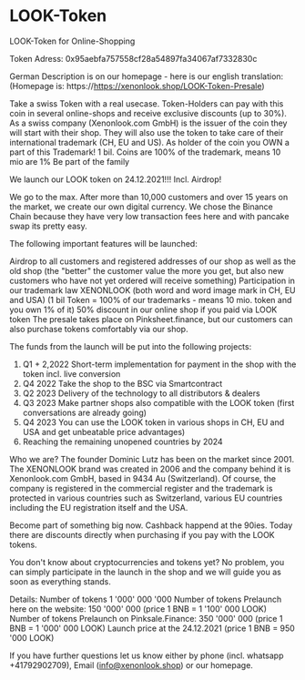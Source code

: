 # LOOK-Token
LOOK-Token for Online-Shopping

Token Adress: 0x95aebfa757558cf28a54897fa34067af7332830c

German Description is on our homepage - here is our english translation: (Homepage is: https://https://xenonlook.shop/LOOK-Token-Presale)

Take a swiss Token with a real usecase. Token-Holders can pay with this coin in several online-shops and receive exclusive discounts (up to 30%). As a swiss company (Xenonlook.com GmbH) is the issuer of the coin they will start with their shop. They will also use the token to take care of their international trademark (CH, EU and US). As holder of the coin you OWN a part of this Trademark! 1 bil. Coins are 100% of the trademark, means 10 mio are 1% Be part of the family

We launch our LOOK token on 24.12.2021!!! Incl. Airdrop!

We go to the max. After more than 10,000 customers and over 15 years on the market, we create our own digital currency. We chose the Binance Chain because they have very low transaction fees here and with pancake swap its pretty easy.

The following important features will be launched:

Airdrop to all customers and registered addresses of our shop as well as the old shop (the "better" the customer value the more you get, but also new customers who have not yet ordered will receive something)
Participation in our trademark law XENONLOOK (both word and word image mark in CH, EU and USA) (1 bil Token = 100% of our trademarks - means 10 mio. token and you own 1% of it)
50% discount in our online shop if you paid via LOOK token
The presale takes place on Pinksheet.finance, but our customers can also purchase tokens comfortably via our shop.

The funds from the launch will be put into the following projects:

1. Q1 + 2,2022 Short-term implementation for payment in the shop with the token incl. live conversion
2. Q4 2022 Take the shop to the BSC via Smartcontract
3. Q2 2023 Delivery of the technology to all distributors & dealers
4. Q3 2023 Make partner shops also compatible with the LOOK token (first conversations are already going)
5. Q4 2023 You can use the LOOK token in various shops in CH, EU and USA and get unbeatable price advantages)
6. Reaching the remaining unopened countries by 2024

Who we are? The founder Dominic Lutz has been on the market since 2001. The XENONLOOK brand was created in 2006 and the company behind it is Xenonlook.com GmbH, based in 9434 Au (Switzerland). Of course, the company is registered in the commercial register and the trademark is protected in various countries such as Switzerland, various EU countries including the EU registration itself and the USA.

Become part of something big now. Cashback happend at the 90ies. Today there are discounts directly when purchasing if you pay with the LOOK tokens.

You don't know about cryptocurrencies and tokens yet? No problem, you can simply participate in the launch in the shop and we will guide you as soon as everything stands.

Details:
Number of tokens 1 '000' 000 '000
Number of tokens Prelaunch here on the website: 150 '000' 000 (price 1 BNB = 1 '100' 000 LOOK)
Number of tokens Prelaunch on Pinksale.Finance: 350 '000' 000 (price 1 BNB = 1 '000' 000 LOOK)
Launch price at the 24.12.2021 (price 1 BNB = 950 '000 LOOK)

If you have further questions let us know either by phone (incl. whatsapp +41792902709), Email (info@xenonlook.shop) or our homepage.
